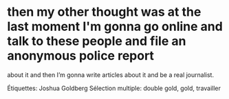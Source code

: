 # then my other thought was at the last moment I'm gonna go online and talk to these people and file an anonymous police report
about it and then I’m gonna write articles about it and be a real journalist.

Étiquettes: Joshua Goldberg
Sélection multiple: double gold, gold, travailler